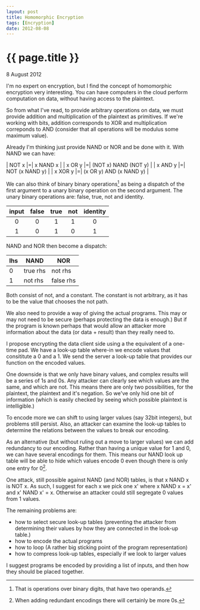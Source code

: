 ```yaml
---
layout: post
title: Homomorphic Encryption
tags: [Encryption]
date: 2012-08-08
---
```


{{ page.title }}
================
<p class="meta">8 August 2012</p>

I'm no expert on encryption, but I find the concept of homomorphic encryption very interesting. You can have computers in the cloud perform computation on data, without having access to the plaintext.

So from what I've read, to provide arbitrary operations on data, we must provide addition and multiplication of the plaintext as primitives. If we're working with bits, addition corresponds to XOR and multiplication correponds to AND (consider that all operations will be modulus some maximum value).

Already I'm thinking just provide NAND or NOR and be done with it. With NAND we can have:

| NOT x    |=| x NAND x                |
| x OR y   |=| (NOT x) NAND (NOT y)    |
| x AND y  |=| NOT (x NAND y)          |
| x XOR y  |=| (x OR y) AND (x NAND y) |

We can also think of binary binary operations[^1] as being a dispatch of the first argument to a unary binary operation on the second argument. The unary binary operations are: false, true, not and identity.

| input | false | true | not | identity |
|:-----:|:-----:|:----:|:---:|:--------:|
|     0 |     0 |    1 |   1 |        0 |
|     1 |     0 |    1 |   0 |        1 |

NAND and NOR then become a dispatch:

| lhs |  NAND     |       NOR |
|-----|-----------|-----------|
|   0 |  true rhs |   not rhs |
|   1 |   not rhs | false rhs |

Both consist of not, and a constant. The constant is not arbitrary, as it has to be the value that chooses the not path.

We also need to provide a way of giving the actual programs. This may or may not need to be secure (perhaps protecting the data is enough.) But if the program is known perhaps that would allow an attacker more information about the data (or data + result) than they really need to.

I propose encrypting the data client side using a the equivalent of a one-time pad. We have a look-up table where-in we encode values that consititute a 0 and a 1. We send the server a look-up table that provides our function on the encoded values.

One downside is that we only have binary values, and complex results will be a series of 1s and 0s. Any attacker can clearly see which values are the same, and which are not. This means there are only two possibilities, for the plaintext, the plaintext and it's negation. So we've only hid one bit of information (which is easily checked by seeing which possible plaintext is intelligible.)

To encode more we can shift to using larger values (say 32bit integers), but problems still persist. Also, an attacker can examine the look-up tables to determine the relations between the values to break our encoding.

As an alternative (but without ruling out a move to larger values) we can add redundancy to our encoding. Rather than having a unique value for 1 and 0, we can have several encodings for them. This means our NAND look up table will be able to hide which values encode 0 even though there is only one entry for 0[^2]. 

One attack, still possible against NAND (and NOR) tables, is that x NAND x is NOT x. As such, I suggest for each x we pick one x' where x NAND x = x' and x' NAND x' = x. Otherwise an attacker could still segregate 0 values from 1 values.

The remaining problems are: 
* how to select secure look-up tables (preventing the attacker from determining their values by how they are connected in the look-up table.)
* how to encode the actual programs
* how to loop (A rather big sticking point of the program representation)
* how to compress look-up tables, especially if we look to larger values

I suggest programs be encoded by providing a list of inputs, and then how they should be placed together.


[^1]: That is operations over binary digits, that have two operands.
[^2]: When adding redundant encodings there will certainly be more 0s.
